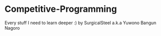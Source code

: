 # Competitive-Programming
Every stuff I need to learn deeper :) by SurgicalSteel a.k.a Yuwono Bangun Nagoro
